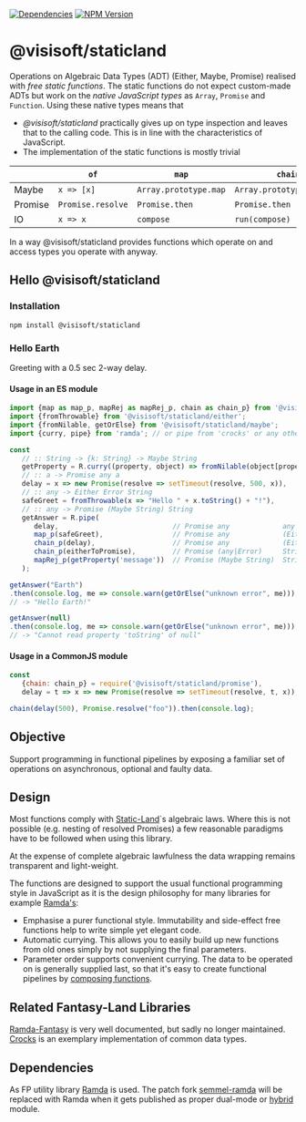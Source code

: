 [![Dependencies](https://img.shields.io/david/semmel/StaticLand.svg?style=flat-square)](https://david-dm.org/semmel/StaticLand) [![NPM Version](https://img.shields.io/npm/v/@visisoft/staticland.svg?style=flat-square)](https://www.npmjs.com/package/@visisoft/staticland)

@visisoft/staticland
====================
Operations on Algebraic Data Types (ADT) (Either, Maybe, Promise) realised with *free static functions*. The static functions do not expect custom-made ADTs but work on the *native JavaScript types* as `Array`, `Promise` and `Function`. Using these native types  means that 

- *@visisoft/staticland* practically gives up on type inspection and leaves that to the calling code. This is in line with the characteristics of JavaScript.
- The implementation of the static functions is mostly trivial

|           |   `of`        |   `map`       |   `chain`     |   Consumption |
|-----------|---------------|---------------|---------------|---------------|
| Maybe     | `x => [x]`    |`Array.prototype.map`|`Array.prototype.flatMap`|`xs => xs[0]`|
| Promise   | `Promise.resolve`|`Promise.then`|`Promise.then`|`Promise.then`|
| IO        | `x => x`        |`compose`      |`run(compose)` |`call`|

In a way @visisoft/staticland provides functions which operate on and access types you operate with anyway.

Hello @visisoft/staticland
--------------------------
### Installation
`npm install @visisoft/staticland`

### Hello Earth

Greeting with a 0.5 sec 2-way delay.

#### Usage in an ES module

```javascript
import {map as map_p, mapRej as mapRej_p, chain as chain_p} from '@visisoft/staticland/promise';
import {fromThrowable} from '@visisoft/staticland/either';
import {fromNilable, getOrElse} from '@visisoft/staticland/maybe';
import {curry, pipe} from 'ramda'; // or pipe from 'crocks' or any other composition function

const 
   // :: String -> {k: String} -> Maybe String
   getProperty = R.curry((property, object) => fromNilable(object[property])),
   // :: a -> Promise any a
   delay = x => new Promise(resolve => setTimeout(resolve, 500, x)),
   // :: any -> Either Error String
   safeGreet = fromThrowable(x => "Hello " + x.toString() + "!"),
   // :: any -> Promise (Maybe String) String
   getAnswer = R.pipe(
      delay,                            // Promise any             any
      map_p(safeGreet),                 // Promise any             (Either Error String)
      chain_p(delay),                   // Promise any             (Either Error String)
      chain_p(eitherToPromise),         // Promise (any|Error)     String
      mapRej_p(getProperty('message'))  // Promise (Maybe String)  String
   );

getAnswer("Earth")
.then(console.log, me => console.warn(getOrElse("unknown error", me)));
// -> "Hello Earth!"

getAnswer(null)
.then(console.log, me => console.warn(getOrElse("unknown error", me)));
// -> "Cannot read property 'toString' of null"
```   

#### Usage in a CommonJS module

```javascript
const 
   {chain: chain_p} = require('@visisoft/staticland/promise'),
   delay = t => x => new Promise(resolve => setTimeout(resolve, t, x));

chain(delay(500), Promise.resolve("foo")).then(console.log);
```

Objective
---------

Support programming in functional pipelines by exposing a familiar set of operations on asynchronous, optional and faulty data.

Design
------
Most functions comply with [Static-Land][sl-ref]`s algebraic laws. Where this is not possible (e.g. nesting of resolved Promises) a few reasonable paradigms have to be followed when using this library.

At the expense of complete algebraic lawfulness the data wrapping remains transparent and light-weight.

The functions are designed to support the usual functional programming style in JavaScript as it is the design philosophy for many libraries for example [Ramda's](ramda-homepage):

- Emphasise a purer functional style. Immutability and side-effect free functions help to write simple yet elegant code.
- Automatic currying. This allows you to easily build up new functions from old ones simply by not supplying the final parameters.
- Parameter order supports convenient currying. The data to be operated on is generally supplied last, so that it's easy to create functional pipelines by [composing functions](wikipedia-fcompose).

Related Fantasy-Land Libraries
-----------------------------
[Ramda-Fantasy](ramda-fantasy) is very well documented, but sadly no longer maintained.
[Crocks](crocks) is an exemplary implementation of common data types.

Dependencies
------------

As FP utility library [Ramda][ramda-homepage] is used. The patch fork [semmel-ramda][semmel-ramda] will be replaced with Ramda when it gets published as proper dual-mode or [hybrid][2-ality-hybrid] module.

[sl-ref]: https://github.com/fantasyland/static-land/
[ramda-homepage]: https://ramdajs.com
[2-ality-hybrid]: https://2ality.com/2019/10/hybrid-npm-packages.html
[semmel-ramda]: https://github.com/semmel/ramda
[wikipedia-fcompose]: https://en.wikipedia.org/wiki/Function_composition_(computer_science)
[ramda-fantasy]: https://github.com/ramda/ramda-fantasy
[crocks]: https://crocks.dev/docs/crocks/
